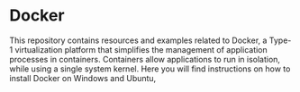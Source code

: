 # Docker
This repository contains resources and examples related to Docker, a Type-1 virtualization platform that simplifies the management of application processes in containers. Containers allow applications to run in isolation, while using a single system kernel. Here you will find instructions on how to install Docker on Windows and Ubuntu,
